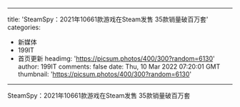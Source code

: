 
---
title: 'SteamSpy：2021年10661款游戏在Steam发售  35款销量破百万套'
categories: 
 - 新媒体
 - 199IT
 - 首页更新
headimg: 'https://picsum.photos/400/300?random=6130'
author: 199IT
comments: false
date: Thu, 10 Mar 2022 07:20:01 GMT
thumbnail: 'https://picsum.photos/400/300?random=6130'
---

<div>   
SteamSpy：2021年10661款游戏在Steam发售  35款销量破百万套  
</div>
            